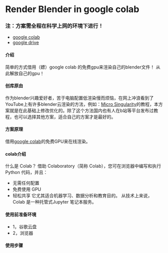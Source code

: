 # Render Blender in google colab


### 注：方案需全程在科学上网的环境下进行！

* [google colab](https://colab.research.google.com)
* [google drive](https://drive.google.com/)



#### 介绍
简单的方式借用（嫖）google colab 的免费gpu来渲染自己的blender文件！
从此解放自己的gpu！

#### 创库原由
作为blender兴趣爱好者，苦于电脑配置低渲染慢而烦恼，在网上冲浪看到了YouTube上有许多blender云渲染的方法，例如：[Micro Singularity](https://youtu.be/A8FiCPUEv9Q)的教程，本方案就是在此基础上修改优化的。除了这个方法国内也有人在b站等平台发布过教程，也可以选择其他方案，适合自己的方案才是最好的。

#### 方案原理
借用[google colab](https://colab.research.google.com)的免费GPU来在线渲染。

#### colab介绍
什么是 Colab？
借助 Colaboratory（简称 Colab），您可在浏览器中编写和执行 Python 代码，并且：
* 无需任何配置
* 免费使用 GPU
* 轻松共享
它尤其适合机器学习、数据分析和教育目的。 从技术上来说，Colab 是一种托管式Jupyter 笔记本服务。

#### 使用前准备环境
* 1，谷歌云盘
* 2，浏览器

#### 使用步骤


